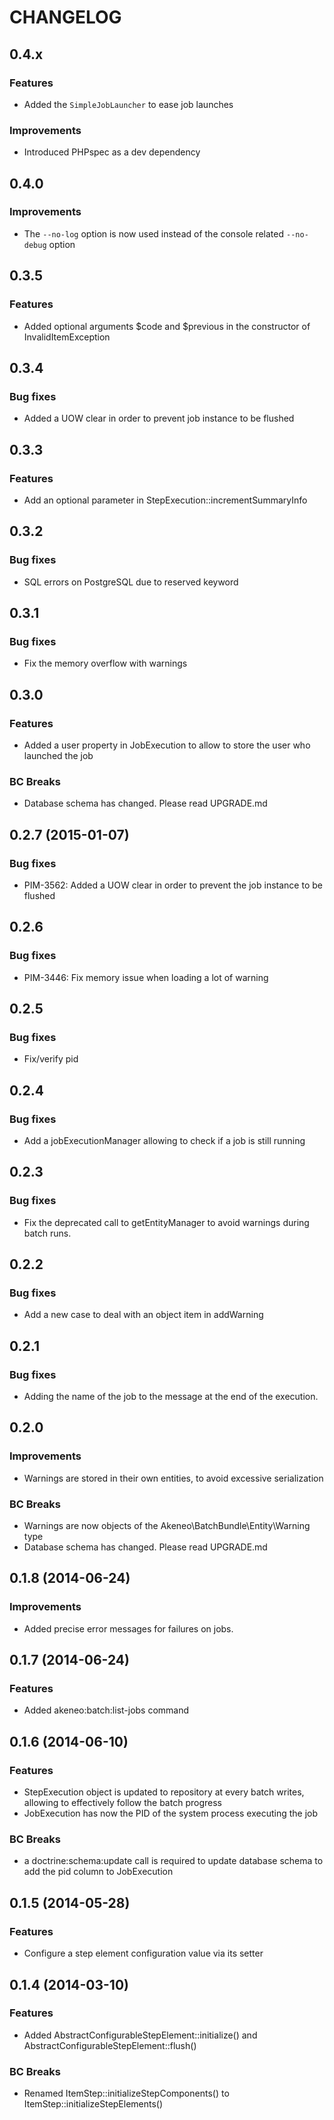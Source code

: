 CHANGELOG
=========

0.4.x
-----

### Features

 - Added the `SimpleJobLauncher` to ease job launches

### Improvements

 - Introduced PHPspec as a dev dependency

0.4.0
-----

### Improvements

 - The `--no-log` option is now used instead of the console related `--no-debug` option

0.3.5
-----

### Features

- Added optional arguments $code and $previous in the constructor of InvalidItemException

0.3.4
-----

### Bug fixes

- Added a UOW clear in order to prevent job instance to be flushed

0.3.3
-----

### Features

- Add an optional parameter in StepExecution::incrementSummaryInfo


0.3.2
-----

### Bug fixes

- SQL errors on PostgreSQL due to reserved keyword

0.3.1
-----

### Bug fixes

- Fix the memory overflow with warnings

0.3.0
-----

### Features

- Added a user property in JobExecution to allow to store the user who launched the job

### BC Breaks

 - Database schema has changed. Please read UPGRADE.md

0.2.7 (2015-01-07)
------------------

### Bug fixes

- PIM-3562: Added a UOW clear in order to prevent the job instance to be flushed

0.2.6
-----

### Bug fixes

- PIM-3446: Fix memory issue when loading a lot of warning

0.2.5
-----

### Bug fixes

- Fix/verify pid

0.2.4
-----

### Bug fixes

- Add a jobExecutionManager allowing to check if a job is still running

0.2.3
-----

### Bug fixes

- Fix the deprecated call to getEntityManager to avoid warnings during batch runs.

0.2.2
-----

### Bug fixes

- Add a new case to deal with an object item in addWarning


0.2.1
-----

### Bug fixes

- Adding the name of the job to the message at the end of the execution.

0.2.0
-----

### Improvements

 - Warnings are stored in their own entities, to avoid excessive serialization

### BC Breaks

 - Warnings are now objects of the Akeneo\BatchBundle\Entity\Warning type
 - Database schema has changed. Please read UPGRADE.md


0.1.8 (2014-06-24)
------------------

### Improvements

 - Added precise error messages for failures on jobs.


0.1.7 (2014-06-24)
------------------

### Features

- Added akeneo:batch:list-jobs command


0.1.6 (2014-06-10)
------------------

### Features

- StepExecution object is updated to repository at every batch writes, allowing to effectively follow the
batch progress
- JobExecution has now the PID of the system process executing the job

### BC Breaks
- a doctrine:schema:update call is required to update database schema to add the pid column to JobExecution


0.1.5 (2014-05-28)
------------------

### Features

- Configure a step element configuration value via its setter


0.1.4 (2014-03-10)
------------------

### Features

- Added AbstractConfigurableStepElement::initialize() and AbstractConfigurableStepElement::flush()

### BC Breaks

- Renamed ItemStep::initializeStepComponents() to ItemStep::initializeStepElements()
